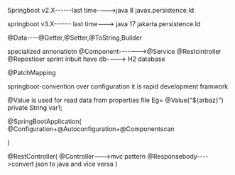 Springboot v2.X------last time---->java 8
			javax.persistence.Id

springboot v3.X------ last time---> java 17
			jakarta.persistence.Id

@Data----@Getter,@Setter,@ToString,Builder


specialized annonatiotn @Component------->@Service
					@Restcintroller
					@Repostioer
sprint inbuit have db----> H2 database

@PatchMapping

springboot-convention over configuration it is rapid development framwork

@Value is used for read data from properties file
Eg= @Value("${arbaz}")
    private String var1;

@SpringBootApplication(
	@Configuration+@Autoconfiguration+@Componentscan

)

@RestController(
@Controller--->mvc pattern
@Responsebody---->convert json to java and vice versa
)
